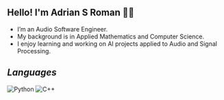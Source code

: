## Hello! I'm Adrian S Roman 🤙🏼

- I’m an Audio Software Engineer.
- My background is in Applied Mathematics and Computer Science.
- I enjoy learning and working on AI projects applied to Audio and Signal Processing.

## _Languages_

![Python](https://img.shields.io/badge/python-3670A0?style=for-the-badge&logo=python&logoColor=ffdd54)
![C++](https://img.shields.io/badge/c++-%2300599C.svg?style=for-the-badge&logo=c%2B%2B&logoColor=white)
